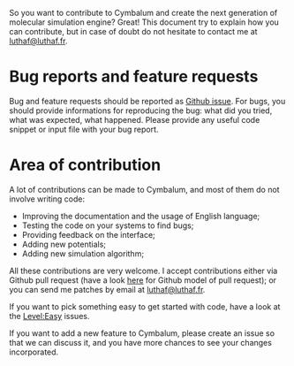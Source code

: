 So you want to contribute to Cymbalum and create the next generation of
molecular simulation engine? Great! This document try to explain how you can
contribute, but in case of doubt do not hesitate to contact me at
luthaf@luthaf.fr.

# Bug reports and feature requests

Bug and feature requests should be reported as [Github
issue](https://github.com/Luthaf/cymbalum/issues/new). For bugs, you should
provide informations for reproducing the bug: what did you tried, what was
expected, what happened. Please provide any useful code snippet or input file
with your bug report.

# Area of contribution

A lot of contributions can be made to Cymbalum, and most of them do not involve
writing code:

- Improving the documentation and the usage of English language;
- Testing the code on your systems to find bugs;
- Providing feedback on the interface;
- Adding new potentials;
- Adding new simulation algorithm;

All these contributions are very welcome. I accept contributions either via
Github pull request (have a look
[here](https://help.github.com/articles/using-pull-requests/) for Github model
of pull request); or you can send me patches by email at luthaf@luthaf.fr.

If you want to pick something easy to get started with code, have a look at the
[Level:Easy](https://github.com/Luthaf/cymbalum/labels/L%3AEasy) issues.

If you want to add a new feature to Cymbalum, please create an issue so that we
can discuss it, and you have more chances to see your changes incorporated.
